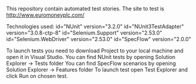 This repository contain automated test stories.
The site to test is http://www.euromoneyplc.com/ 

Technologies used:
id="NUnit" version="3.2.0" 
id="NUnit3TestAdapter" version="3.0.8-ctp-8" 
id="Selenium.Support" version="2.53.0" 
id="Selenium.WebDriver" version="2.53.0" 
id="SpecFlow" version="2.0.0"

To launch tests you need to download Project to your local machine and open it in Visual Studio.
You can find NUnit tests by opening Solution Explorer -> Tests folder
You can find SpecFlow scenarios by opening Solution Explorer -> Features folder
To launch test open Test Explorer and click Run on chosen test.

